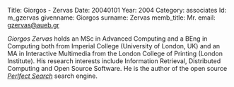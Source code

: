 Title: Giorgos - Zervas
Date: 20040101
Year: 2004
Category: associates
Id: m_gzervas
givenname: Giorgos
surname: Zervas
memb_title: Mr.
email: gzervas@aueb.gr

_Giorgos Zervas_ holds an MSc in Advanced Computing and a BEng in Computing both from Imperial College (University of London, UK) and an MA in Interactive Multimedia from the London College of Printing (London Institute). His research interests include Information Retrieval, Distributed Computing and Open Source Software. He is the author of the open source _[Perlfect Search](http://www.perlfect.com/freescripts/search)_ search engine.